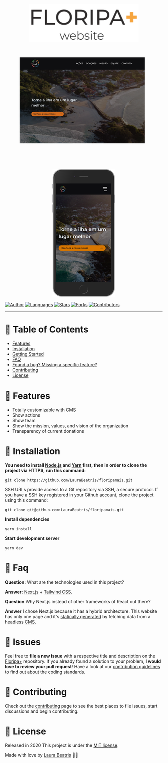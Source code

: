<p align="center">
   <img src=".github/docs/images/logo.png" width="350"/>
</p>

<br />

<p align="center">
   <img src=".github/docs/images/desktop-introduction.png" width="400" style="margin-right: 10px; margin-bottom: 5rem"/>
   <img src=".github/docs/images/mobile-introduction.png" width="200"/>
</p>

[![Author](https://img.shields.io/badge/author-LauraBeatris-FB8F0A?style=flat-square)](https://github.com/LauraBeatris)
[![Languages](https://img.shields.io/github/languages/count/LauraBeatris/floripamais?color=%23FB8F0A&style=flat-square)](#)
[![Stars](https://img.shields.io/github/stars/LauraBeatris/floripamais?color=FB8F0A&style=flat-square)](https://github.com/LauraBeatris/floripamais/stargazers)
[![Forks](https://img.shields.io/github/forks/LauraBeatris/floripamais?color=%23FB8F0A&style=flat-square)](https://github.com/LauraBeatris/floripamais/network/members)
[![Contributors](https://img.shields.io/github/contributors/LauraBeatris/floripamais?color=FB8F0A&style=flat-square)](https://github.com/LauraBeatris/floripamais/graphs/contributors)

---

# :pushpin: Table of Contents

* [Features](#rocket-features)
* [Installation](#construction_worker-installation)
* [Getting Started](#runner-getting-started)
* [FAQ](#postbox-faq)
* [Found a bug? Missing a specific feature?](#bug-issues)
* [Contributing](#tada-contributing)
* [License](#closed_book-license)

# :rocket: Features

* Totally customizable with [CMS](https://github.com/LauraBeatris/floripamais-strapi-api)
* Show actions
* Show team
* Show the mission, values, and vision of the organization
* Transparency of current donations

# :construction_worker: Installation

**You need to install [Node.js](https://nodejs.org/en/download/) and [Yarn](https://yarnpkg.com/) first, then in order to clone the project via HTTPS, run this command:**

```
git clone https://github.com/LauraBeatris/floripamais.git
```

SSH URLs provide access to a Git repository via SSH, a secure protocol. If you have a SSH key registered in your Github account, clone the project using this command:

```
git clone git@github.com:LauraBeatris/floripamais.git
```

**Install dependencies**

```
yarn install
```

**Start development server**

```
yarn dev
```

# :postbox: Faq

**Question:** What are the technologies used in this project?

**Answer:** [Next.js](https://nextjs.org/) + [Tailwind CSS](https://tailwindcss.com/).

**Question** Why Next.js instead of other frameworks of React out there?

**Answer** I chose Next.js because it has a hybrid architecture. This website has only one page and it's [statically generated](https://nextjs.org/docs/basic-features/data-fetching#getstaticprops-static-generation) by fetching data from a headless [CMS](https://github.com/LauraBeatris/floripamais-strapi-api).

# :bug: Issues

Feel free to **file a new issue** with a respective title and description on the [Floripa+](https://github.com/LauraBeatris/floripamais/issues) repository. If you already found a solution to your problem, **I would love to review your pull request**! Have a look at our [contribution guidelines](https://github.com/LauraBeatris/floripamais/blob/master/CONTRIBUTING.md) to find out about the coding standards.

# :tada: Contributing

Check out the [contributing](https://github.com/LauraBeatris/floripamais/blob/master/CONTRIBUTING.md) page to see the best places to file issues, start discussions and begin contributing.

# :closed_book: License

Released in 2020
This project is under the [MIT license](https://github.com/LauraBeatris/floripamais/master/LICENSE).

Made with love by [Laura Beatris](https://github.com/LauraBeatris) 💜🚀
